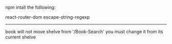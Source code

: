 npm intall the following:

react-router-dom
escape-string-regexp

------------------------------
book will not move shelve from '/Book-Search' you must change it from its current shelve 
